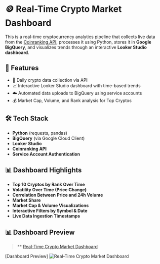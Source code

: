 # 🪙 Real-Time Crypto Market Dashboard

This is a real-time cryptocurrency analytics pipeline that collects live data from the [Coinranking API](https://coinranking.com), processes it using Python, stores it in **Google BigQuery**, and visualizes trends through an interactive **Looker Studio dashboard**.

## 🚀 Features
- 🔄 Daily crypto data collection via API
- 📈 Interactive Looker Studio dashboard with time-based trends
- ☁️ Automated data uploads to BigQuery using service accounts
- 💰 Market Cap, Volume, and Rank analysis for Top Cryptos

## 🛠️ Tech Stack
- **Python** (requests, pandas)
- **BigQuery** (via Google Cloud Client)
- **Looker Studio**
- **Coinranking API**
- **Service Account Authentication**

## 📊 Dashboard Highlights
- **Top 10 Cryptos by Rank Over Time**
- **Volatility Over Time (Price Change)**
- **Correlation Between Price and 24h Volume**
- **Market Share**
- **Market Cap & Volume Visualizations**
- **Interactive Filters by Symbol & Date**
- **Live Data Ingestion Timestamps**

## 📊 Dashboard Preview

> ** [Real-Time Crypto Market Dashboard](https://lookerstudio.google.com/s/u082dTM6sAQ)

[Dashboard Preview]
![Real-Time Crypto Market Dashboard](https://github.com/user-attachments/assets/0fd976d0-e12d-42dd-89e1-4a1bc61f7b27)


